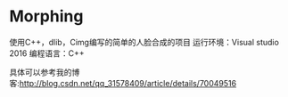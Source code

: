 # Morphing

使用C++，dlib，Cimg编写的简单的人脸合成的项目
运行环境：Visual studio 2016
编程语言：C++

具体可以参考我的博客:http://blog.csdn.net/qq_31578409/article/details/70049516
